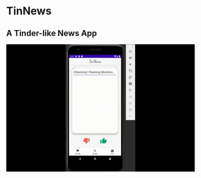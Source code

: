 # TinNews
## A Tinder-like News App
![1](https://github.com/zt5rice/tinnews/blob/master/tinnewsZT.gif)
